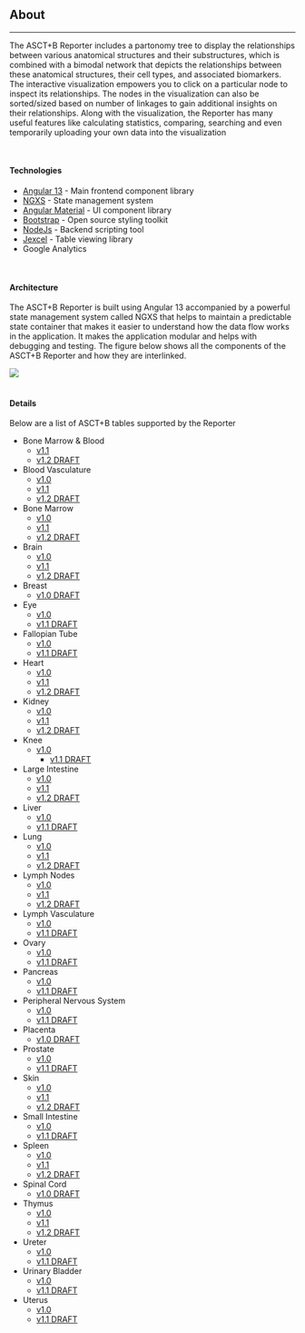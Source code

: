 ## About
---

The ASCT+B Reporter includes a partonomy tree to display the relationships between various anatomical structures and their substructures, which is combined with a bimodal network that depicts the relationships between these anatomical structures, their cell types, and associated biomarkers. The interactive visualization empowers you to click on a particular node to inspect its relationships. The nodes in the visualization can also be sorted/sized based on number of linkages to gain additional insights on their relationships. Along with the visualization, the Reporter has many useful features like calculating statistics, comparing, searching and even temporarily uploading your own data into the visualization

<br>

#### Technologies

- [Angular 13](https://angular.io/) - Main frontend component library
- [NGXS](https://www.ngxs.io/) - State management system
- [Angular Material](https://material.angular.io/) - UI component library
- [Bootstrap](https://getbootstrap.com/) - Open source styling toolkit
- [NodeJs](https://nodejs.org/) - Backend scripting tool
- [Jexcel](https://bossanova.uk/jspreadsheet/v4/) - Table viewing library
- Google Analytics

<br>

#### Architecture

The ASCT+B Reporter is built using Angular 13 accompanied by a powerful state management system called NGXS that helps to maintain a predictable state container that makes it easier to understand how the data flow works in the application. It makes the application modular and helps with debugging and testing. The figure below shows all the components of the ASCT+B Reporter and how they are interlinked.
<div> 
  <img src="assets/docs/about/arch.png" class="md-img p-2 w-75">
</div>

<br>

#### Details

Below are a list of ASCT+B tables supported by the Reporter

- Bone Marrow & Blood
  - [v1.1](https://docs.google.com/spreadsheets/d/1ZYcSWnFHmzR9XKy_002f_oA4PfzokiW4IxkaZZOusvg/edit#gid=360436225)
  - [v1.2 DRAFT](https://docs.google.com/spreadsheets/d/1LRgU3VGi7Jlxh4EtHZaQiHtzcPYvvxYLGXrMB6oxdvQ/edit#gid=543201897)
- Blood Vasculature
	- [v1.0](https://docs.google.com/spreadsheets/d/1P4PPdZb1WaooBf2HYk8ySUTicbb98xISnC2v5Pzyvpc/edit#gid=2033154070)
	- [v1.1](https://docs.google.com/spreadsheets/d/1IlELzPwpWoHUcDAmNBWofXfislAaF_oR8yVpwy-zl18/edit#gid=997949803)
	- [v1.2 DRAFT](https://docs.google.com/spreadsheets/d/1pBO70FENOlSyPJukxHYjeMXW0SYTLj4lbcw2oGsjuf0/edit#gid=1789898267)
- Bone Marrow
	- [v1.0](https://docs.google.com/spreadsheets/d/1lfZKW0cMYifC_cf3KGDf8zuJiYSx7B7D3Ux0IcanoZQ/edit#gid=567303828)
	- [v1.1](https://docs.google.com/spreadsheets/d/1tnqtCAWSA6atiUBUOOjAHdOrjDw_fsIoCd5RkAmw310/edit#gid=771476671)
  - [v1.2 DRAFT](https://docs.google.com/spreadsheets/d/16MUBNsMrE1kAyoY1sjCKsGSIHCRw7TnwTys8DHM17j0/edit#gid=771476671)
- Brain
	- [v1.0](https://docs.google.com/spreadsheets/d/18J89Ir5HWStCrTWKhGNnh3aPOy5UZ5HFZFcCzBfWmGA/edit#gid=1858363173)
	- [v1.1](https://docs.google.com/spreadsheets/d/1TiwW1NZJ5kdCzJ4zwCpY3Gzv3WE5WUoBDWIAkU5gXd0/edit#gid=2056967441)
	- [v1.2 DRAFT](https://docs.google.com/spreadsheets/d/1Dzbu_yNfQ-AyOgiScZq7rcoG4oINqO1qEU-MnEE4mPw/edit#gid=2056967441)
- Breast
	- [v1.0 DRAFT](https://docs.google.com/spreadsheets/d/1Ac7C4dX7eYSMyR75AA2uVY9ZgNGOZZgbqgR8wmp-wdk//edit#gid=928286522)
- Eye
	- [v1.0](https://docs.google.com/spreadsheets/d/1u7IbxnPABRpYL5rFxOba8cmlvG1yGp-dwD3TV3V26K4/edit#gid=44026578)
	- [v1.1 DRAFT](https://docs.google.com/spreadsheets/d/1SFGfjkZeDxY_9FaQqNERzq4XRjWDUpwKC9FCqONlbuk/edit#gid=695483621)
- Fallopian Tube
	- [v1.0](https://docs.google.com/spreadsheets/d/16tAvAmjwKwbq5SDz7UZ-T1N_KUHRGqPDbMqffFuInMI/edit#gid=1739942440)
	- [v1.1 DRAFT](https://docs.google.com/spreadsheets/d/1DFGmDSU75eMF6Fgwzk7W2u20DGJRdXN00TP7sO3kTug/edit#gid=991519552)
- Heart
	- [v1.0](https://docs.google.com/spreadsheets/d/1jVU7LiNjf4X-UzSrFCEkt174NaD423b7fK_4MRItDyg/edit#gid=1457978850)
	- [v1.1](https://docs.google.com/spreadsheets/d/1UhEZpDxQLCJLLx0gnWYDMQP8M-dwjZo_vIyPfjBCcVM/edit#gid=1759721736)
	- [v1.2 DRAFT](https://docs.google.com/spreadsheets/d/1eSzDzv_wOpMGTrSShmy_S7IXs8_H_Kp3QZg-gfKyUWk/edit#gid=1759721736)
- Kidney
	- [v1.0](https://docs.google.com/spreadsheets/d/1J4nObDGqPP3JHhQ4H7_mNNQ_61KMpwM-59qqva7HYOQ/edit#gid=122248124)
	- [v1.1](https://docs.google.com/spreadsheets/d/1PgjYp4MEWANfbxGIxFsJ9vkfEU90MP-v3p5oVlH8U-E/edit#gid=949267305)
	- [v1.2 DRAFT](https://docs.google.com/spreadsheets/d/1NMfu1bEGNFcTYTFT-jCao_lSbFD8n0ti630iIpRj-hw/edit#gid=949267305)
- Knee
  - [v1.0](https://docs.google.com/spreadsheets/d/1QidDho8DxBYjsxaqApiIZA__Z7aWnB61KvC422g2kx8/edit#gid=1824489301)
	- [v1.1 DRAFT](https://docs.google.com/spreadsheets/d/1zDCnaoMdSx09OGxjeeG2Sxokw4c_0bnNyDOJC6IMPCw/edit#gid=1815525900)
- Large Intestine
	- [v1.0](https://docs.google.com/spreadsheets/d/1fmLUQGxPa4E0FcdzWNVJs1Jxi2Qpu-xoZ6FS64EqHZU/edit#gid=152701026)
	- [v1.1](https://docs.google.com/spreadsheets/d/1vU6mQmnzAAxctbNYPoFxJ8NvbUql8pbipsGdt7YCOQQ/edit#gid=2043181688)
  - [v1.2 DRAFT](https://docs.google.com/spreadsheets/d/1d_KWKnQq3HT5nzDmfhlvFG4P_qdviu0vyhGZ6QHgNIk/edit#gid=2043181688)
- Liver
	- [v1.0](https://docs.google.com/spreadsheets/d/1tPDKw_znxqWhZYPTeVN4AN2_F4-JecsdeUgp2lj4P8g/edit#gid=1460762432)
	- [v1.1 DRAFT](https://docs.google.com/spreadsheets/d/1F8ZXt1naE1pJFjfsAd6wK7x22D3qRW5O0E2d9gUKAik/edit#gid=1694828397)
- Lung
	- [v1.0](https://docs.google.com/spreadsheets/d/1tK916JyG5ZSXW_cXfsyZnzXfjyoN-8B2GXLbYD6_vF0/edit#gid=925712902)
	- [v1.1](https://docs.google.com/spreadsheets/d/1tK916JyG5ZSXW_cXfsyZnzXfjyoN-8B2GXLbYD6_vF0/edit#gid=1824552484)
	- [v1.2 DRAFT](https://docs.google.com/spreadsheets/d/1iF4vx9EuQ2tQMBOm6awd9sf-2e_EHsPlcgzrF_YDtis/edit#gid=1523836586)
- Lymph Nodes
	- [v1.0](https://docs.google.com/spreadsheets/d/1O30L6BdFUrgDpKXEi1v-t1tD7rxuGfhkE8aaG-uUPdY/edit#gid=113237877)
	- [v1.1](https://docs.google.com/spreadsheets/d/1aK9gJ2_kMb2B8zrQgScDgxpEWAcCs7kl-gnQGwV3LHM/edit#gid=1223566381)
	- [v1.2 DRAFT](https://docs.google.com/spreadsheets/d/1_VWj_dD1dbmnBf8t0wptXvpy1oyyllZ1tXc0aKo2MSA/edit#gid=1223566381)
- Lymph Vasculature
	- [v1.0](https://docs.google.com/spreadsheets/d/1SILRNUI71BEVWl1fpsi_32DSuSA-bAPgXv5pTfKnrOE/edit#gid=1700987638)
	- [v1.1 DRAFT](https://docs.google.com/spreadsheets/d/1FNoQthhgP0OXEZuwIVL0XZA8SVYzCcVPm4_n20dt--8/edit#gid=2087685463)
- Ovary
	- [v1.0](https://docs.google.com/spreadsheets/d/1FE2XufrruExUWqcai3XRFqtMjeEdzoLKJ-YNa-nRZ1M/edit#gid=1997082517)
	- [v1.1 DRAFT](https://docs.google.com/spreadsheets/d/1K5LWhMaT_IryNxuK1Vko0Ud49VUB8RnMltL5jYhJUak/edit#gid=756296951)
- Pancreas
	- [v1.0](https://docs.google.com/spreadsheets/d/1CIWqIygz2OzxMECIvhudFN14Kt7-JFUBLpzn5uuH5Xs/edit#gid=801179416)
	- [v1.1 DRAFT](https://docs.google.com/spreadsheets/d/1_cmA0CWUzVz1lNMpNOXqzrnmWgXv3GANqN7W18N4crA/edit#gid=439021026)
- Peripheral Nervous System
	- [v1.0](https://docs.google.com/spreadsheets/d/1KifiEDn3PpJ8pjz9_ka4TWkT085wLIzIQP5NKSvb2Ac/edit#gid=714133140)
	- [v1.1 DRAFT](https://docs.google.com/spreadsheets/d/1TQsd657v-Jfcme4ftmpq7Zaegu0HxHOmGJKUPL8QqyU/edit#gid=917578386)
- Placenta
	- [v1.0 DRAFT](https://docs.google.com/spreadsheets/d/1TqatRIsZZ5QwvWdz6H4Un-sukbzSd21_x41Gqnn5UEY/edit#gid=231591207)
- Prostate
	- [v1.0](https://docs.google.com/spreadsheets/d/1_O5yXOesG93dobMHRSIvVAt9xj7mDnEAYdRJcHYJ84U/edit#gid=1757780481)
	- [v1.1 DRAFT](https://docs.google.com/spreadsheets/d/1hlSptGNXzyM7vxsH930YMf6gZkHVgHUE-Qc_4uFAmoU/edit#gid=1239199370)
- Skin
	- [v1.0](https://docs.google.com/spreadsheets/d/1hy-YloznDmN9EX-eL_peNxw3suRjQdLcJTw0fABMXeU/edit#gid=1378102034)
	- [v1.1](https://docs.google.com/spreadsheets/d/1Pmi3g26vhbg9HU6GDpIvxKbIP985JM-5eytOHxJUdZs/edit#gid=269383687)
	- [v1.2 DRAFT](https://docs.google.com/spreadsheets/d/16E07Ia3opnjBzBVswS7iQccd2Y_fw7m8-mNUNjwv80E/edit#gid=269383687)
- Small Intestine
	- [v1.0](https://docs.google.com/spreadsheets/d/1Xlds8FzZ8ecmy3cxYJt1ijQC9FifamZRZ5KzH4Yt-MQ/edit#gid=1762589435)
	- [v1.1 DRAFT](https://docs.google.com/spreadsheets/d/1pZDLDiAHD-QDi-OTF4GtUHf6bkKkDc2qc0eIFnIqS_s/edit#gid=247140941)
- Spleen
	- [v1.0](https://docs.google.com/spreadsheets/d/1h1YdIyMv5fizD-NfKjaT9DtN5SlHG47LNTRKP5JNVXo/edit#gid=475760339)
	- [v1.1](https://docs.google.com/spreadsheets/d/1HL7aHx5A2KOa1KsJ0PIagqxdshVavFIEJZP6_YDtUww/edit#gid=69626346)
	- [v1.2 DRAFT](https://docs.google.com/spreadsheets/d/1bairJs37srg0hF4MGIfsdtb000YtrA1hI45D8KI5Gxc/edit#gid=69626346)
- Spinal Cord
	- [v1.0 DRAFT](https://docs.google.com/spreadsheets/d/1tK916JyG5ZSXW_cXfsyZnzXfjyoN-8B2GXLbYD6_vF0/edit#gid=1106564583)
- Thymus
	- [v1.0](https://docs.google.com/spreadsheets/d/14uB40YMrp6hFdf06Vwlqj-Tii3GTdLZyl3n6-sxCsfM/edit#gid=1710828471)
	- [v1.1](https://docs.google.com/spreadsheets/d/1nSiz2yFDMJSqIXbnAP_EXIQZfN6ZflOs-WBdZ6LVhUY/edit#gid=863370556)
	- [v1.2 DRAFT](https://docs.google.com/spreadsheets/d/14KY4dp6YwVf0GSiCOcxhuy9L_aJ8FjTX_jidrIq7E_c/edit#gid=863370556)
- Ureter
	- [v1.0](https://docs.google.com/spreadsheets/d/1tK916JyG5ZSXW_cXfsyZnzXfjyoN-8B2GXLbYD6_vF0/edit#gid=1106564583)
	- [v1.1 DRAFT](https://docs.google.com/spreadsheets/d/1ZUmHX22NYMfBgFoni4zK6bsEYFn4rGSk9oYBNPcebZQ/edit#gid=73126811)
- Urinary Bladder
	- [v1.0](https://docs.google.com/spreadsheets/d/1ohOG5jMf9d9eqjbVK6_u3CvgfG3wcLfs_pxB2838wOo/edit#gid=1342577957)
	- [v1.1 DRAFT](https://docs.google.com/spreadsheets/d/1iCZpti7fYupWhQjDz_tE01ii2WH23hIno9kYggMjDZo/edit#gid=1057183099)
- Uterus
	- [v1.0](https://docs.google.com/spreadsheets/d/1yEcbJMrUIzJY-4JNtF1Y_eUpAQsgKF6DX2-5Z3UXBeE/edit#gid=1434605386)
	- [v1.1 DRAFT](https://docs.google.com/spreadsheets/d/1RasOQCB4oP_1kvZL7Xv40TID6_365FQ-cgX2fGR54gw/edit#gid=603441642)
